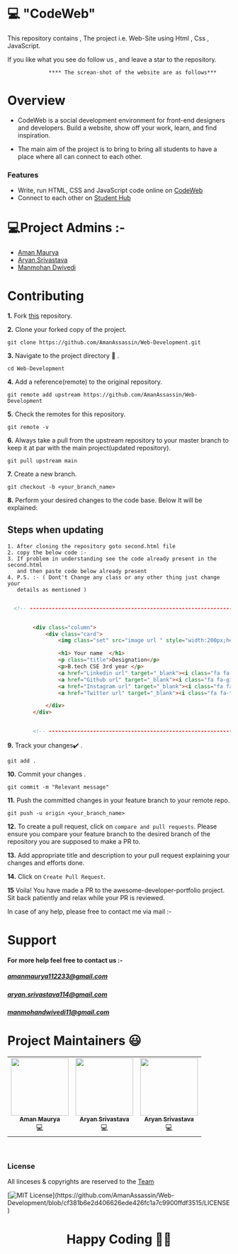 #                💻 "CodeWeb" 

This repository contains , The project i.e. Web-Site using Html , Css , JavaScript. 

If you like what you see do follow us , and leave a star to the repository.



                 **** The screan-shot of the website are as follows***   

   

 <p align="center">
 <!--   paste image here in future  -->
</p>



# Overview

* CodeWeb is a social development environment for front-end designers and developers. Build a website, show off your work, learn, and find inspiration.

*   The main aim of the project is to bring to bring all students to have a place where all can connect to each other. 

### Features
- Write, run HTML, CSS and JavaScript code online on  [CodeWeb](https://amanassassin.github.io/Web-Development/code_editor/codeEditor.html)
- Connect to each other on  [Student Hub](https://amanassassin.github.io/Web-Development/Student_hub/Second.html)


#           💻Project Admins :-

 - [Aman Maurya](https://www.linkedin.com/in/aman-maurya73/)
 - [Aryan Srivastava](https://www.linkedin.com/in/aryan-srivastava-08032003/)
 - [Manmohan Dwivedi](https://www.linkedin.com/in/manmohan-dwivedi-a7662b1ab/)


# Contributing

**1.**  Fork [this](https://github.com/AmanAssassin/Web-Development.git) repository.

**2.**  Clone your forked copy of the project.

```
git clone https://github.com/AmanAssassin/Web-Development.git

```

**3.** Navigate to the project directory :file_folder: .

```
cd Web-Development
```

**4.** Add a reference(remote) to the original repository.

```
git remote add upstream https://github.com/AmanAssassin/Web-Development
```

**5.** Check the remotes for this repository.
```
git remote -v
```

**6.** Always take a pull from the upstream repository to your master branch to keep it at par with the main project(updated repository).

```
git pull upstream main
```

**7.** Create a new branch.

```
git checkout -b <your_branch_name>
```

**8.** Perform your desired changes to the code base. Below It will be explained:



## Steps when updating
    1. After cloning the repository goto second.html file
    2. copy the below code :-
    3. If problem in understanding see the code already present in the second.html 
       and then paste code below already present
    4. P.S. :- ( Dont't Change any class or any other thing just change your
       details as mentioned )  

```html

  <!-- --------------------------------------------------------------------------------------------------------------------------------- -->


        <div class="column">
            <div class="card">
                <img class="set" src="image url " style="width:200px;height:200px;margin-top:10px">

                <h1> Your name  </h1>
                <p class="title">Designation</p>
                <p>B.tech CSE 3rd year </p> 
                <a href="Linkedin url" target="_blank"><i class="fa fa-linkedin-square"></i></a>
                <a href="Github url" target="_blank"><i class="fa fa-github"></i></a>
                <a href="Instagram url" target="_blank"><i class="fa fa-instagram"></i></a>
                <a href="Twitter url" target="_blank"><i class="fa fa-twitter"></i></a>

            </div>
        </div>


        <!-- --------------------------------------------------------------------------------------------------------------------------------- -->


``` 





**9.** Track your changes:heavy_check_mark: .

```
git add . 
```

**10.** Commit your changes .

```
git commit -m "Relevant message" 
```

**11.** Push the committed changes in your feature branch to your remote repo.
```
git push -u origin <your_branch_name>
```

**12.** To create a pull request, click on `compare and pull requests`. Please ensure you compare your feature branch to the desired branch of the repository you are supposed to make a PR to.


**13.** Add appropriate title and description to your pull request explaining your changes and efforts done.


**14.** Click on `Create Pull Request`.


**15** Voila! You have made a PR to the awesome-developer-portfolio project. Sit back patiently and relax while your PR is reviewed. 

 In case of any help, please free to contact me via mail :- 
 
 
# Support
#### For more help feel free to contact us :-

 ##### [ amanmaurya112233@gmail.com ](https://mail.google.com/mail/u/0/#inbox?compose=new )
 
 ##### [ aryan.srivastava114@gmail.com ](https://mail.google.com/mail/u/0/#inbox?compose=new )
 
 ##### [ manmohandwivedi11@gmail.com ](https://mail.google.com/mail/u/0/#inbox?compose=new )



# Project Maintainers 😃

<table>
  <tbody><tr>
    <td align="center" ><a href="https://github.com/AmanAssassin"><img alt="" src="https://github.com/AmanAssassin.png" width="130px;"><br><sub><b>
 Aman Maurya </b></sub></a><br>💻 

 <td align="center"><a href="https://github.com/Aryan-Srivastava"><img alt="" src="https://github.com/Aryan-Srivastava.png" width="130px;"><br><sub><b>
Aryan Srivastava</b></sub></a><br>💻 

 <td align="center"><a href="https://github.com/Manmohan11"><img alt="" src="https://github.com/Manmohan11.png" width="130px;"><br><sub><b>
Aryan Srivastava</b></sub></a><br>💻 
  </tr>
</tbody></table>
<br>

### License

All linceses & copyrights are reserved to the [Team](https://amanassassin.github.io/Web-Development/)

[![MIT License](https://img.shields.io/apm/l/atomic-design-ui.svg?)](https://github.com/AmanAssassin/Web-Development/blob/cf381b6e2d406626ede426fc1a7c9900ffdf3515/LICENSE)

<h1 align=center>Happy Coding 👨‍💻 </h1>
